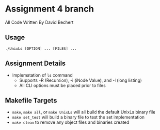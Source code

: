# Assignment 4 branch

All Code Written By David Bechert

## Usage

`./UnixLs [OPTION] ... [FILES] ...`

## Assignment Details

- Implematation of `ls` command
  - Supports -R (Recursion), -i (iNode Value), and -l (long listing)
  - All CLI options must be placed prior to files

## Makefile Targets

- `make`, `make all`, or `make UnixLs` will all build the default UnixLs binary file
- `make set_test` will build a binary file to test the set implementation
- `make clean` to remove any object files and binaries created
